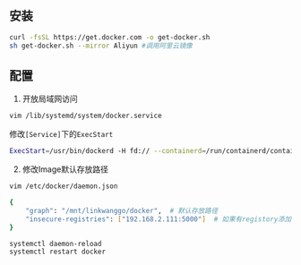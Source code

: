 ## 安装

```bash
curl -fsSL https://get.docker.com -o get-docker.sh
sh get-docker.sh --mirror Aliyun #调用阿里云镜像
```



## 配置

1. 开放局域网访问

```bash
vim /lib/systemd/system/docker.service
```

修改`[Service]`下的`ExecStart`

```bash
ExecStart=/usr/bin/dockerd -H fd:// --containerd=/run/containerd/containerd.sock -H tcp://0.0.0.0:2375 -H unix:///var/run/docker.sock
```

2. 修改Image默认存放路径

```bash
vim /etc/docker/daemon.json
```

```bash
{
    "graph": "/mnt/linkwanggo/docker",  # 默认存放路径
    "insecure-registries": ["192.168.2.111:5000"]  # 如果有registory添加上，没有就删除
}
```

```bash
systemctl daemon-reload
systemctl restart docker
```

